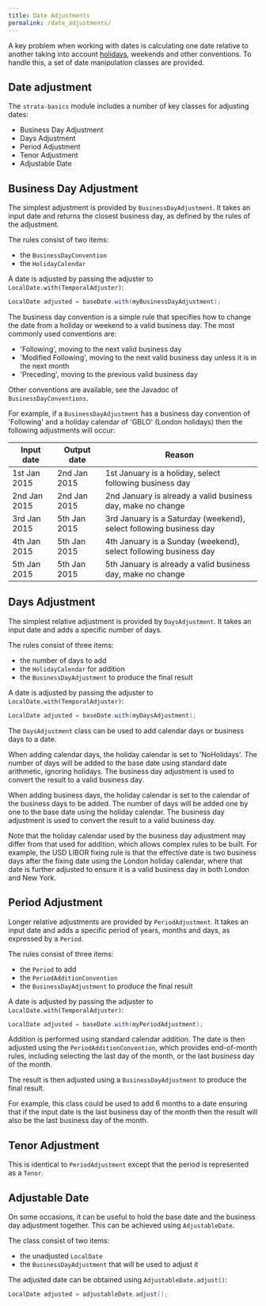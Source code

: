 ```yaml
---
title: Date Adjustments
permalink: /date_adjustments/
---
```


A key problem when working with dates is calculating one date relative to another
taking into account [holidays]({{site.baseurl}}/holidays), weekends and other conventions.
To handle this, a set of date manipulation classes are provided.


## Date adjustment

The `strata-basics` module includes a number of key classes for adjusting dates:

* Business Day Adjustment
* Days Adjustment
* Period Adjustment
* Tenor Adjustment
* Adjustable Date


## Business Day Adjustment

The simplest adjustment is provided by `BusinessDayAdjustment`.
It takes an input date and returns the closest business day, as defined by the rules of the adjustment.

The rules consist of two items:

* the `BusinessDayConvention`
* the `HolidayCalendar`

A date is adjusted by passing the adjuster to `LocalDate.with(TemporalAdjuster)`:

```java
LocalDate adjusted = baseDate.with(myBusinessDayAdjustment);
```

The business day convention is a simple rule that specifies how to change the date from a holiday or weekend
to a valid business day. The most commonly used conventions are:

* 'Following', moving to the next valid business day
* 'Modified Following', moving to the next valid business day unless it is in the next month
* 'Preceding', moving to the previous valid business day

Other conventions are available, see the Javadoc of `BusinessDayConventions`.

For example, if a `BusinessDayAdjustment` has a business day convention of 'Following' and a holiday
calendar of 'GBLO' (London holidays) then the following adjustments will occur:

| Input date   | Output date  | Reason                                                              |
|--------------|--------------|---------------------------------------------------------------------|
| 1st Jan 2015 | 2nd Jan 2015 | 1st January is a holiday, select following business day             |
| 2nd Jan 2015 | 2nd Jan 2015 | 2nd January is already a valid business day, make no change         |
| 3rd Jan 2015 | 5th Jan 2015 | 3rd January is a Saturday (weekend), select following business day  |
| 4th Jan 2015 | 5th Jan 2015 | 4th January is a Sunday (weekend), select following business day    |
| 5th Jan 2015 | 5th Jan 2015 | 5th January is already a valid business day, make no change         |


## Days Adjustment

The simplest relative adjustment is provided by `DaysAdjustment`.
It takes an input date and adds a specific number of days.

The rules consist of three items:

* the number of days to add
* the `HolidayCalendar` for addition
* the `BusinessDayAdjustment` to produce the final result

A date is adjusted by passing the adjuster to `LocalDate.with(TemporalAdjuster)`:

```java
LocalDate adjusted = baseDate.with(myDaysAdjustment);
```

The `DaysAdjustment` class can be used to add calendar days or business days to a date.

When adding calendar days, the holiday calendar is set to 'NoHolidays'.
The number of days will be added to the base date using standard date arithmetic, ignoring holidays.
The business day adjustment is used to convert the result to a valid business day.

When adding business days, the holiday calendar is set to the calendar of the business days to be added.
The number of days will be added one by one to the base date using the holiday calendar.
The business day adjustment is used to convert the result to a valid business day.

Note that the holiday calendar used by the business day adjustment may differ from that used for addition,
which allows complex rules to be built.
For example, the USD LIBOR fixing rule is that the effective date is two business days after the fixing date
using the London holiday calendar, where that date is further adjusted to ensure it is a valid business day
in both London and New York.


## Period Adjustment

Longer relative adjustments are provided by `PeriodAdjustment`.
It takes an input date and adds a specific period of years, months and days, as expressed by a `Period`.

The rules consist of three items:

* the `Period` to add
* the `PeriodAdditionConvention`
* the `BusinessDayAdjustment` to produce the final result

A date is adjusted by passing the adjuster to `LocalDate.with(TemporalAdjuster)`:

```java
LocalDate adjusted = baseDate.with(myPeriodAdjustment);
```

Addition is performed using standard calendar addition.
The date is then adjusted using the `PeriodAdditionConvention`, which provides end-of-month rules,
including selecting the last day of the month, or the last *business* day of the month.

The result is then adjusted using a `BusinessDayAdjustment` to produce the final result.

For example, this class could be used to add 6 months to a date ensuring that if the input
date is the last business day of the month then the result will also be the last business day of the month.


## Tenor Adjustment

This is identical to `PeriodAdjustment` except that the period is represented as a `Tenor`.


## Adjustable Date

On some occasions, it can be useful to hold the base date and the business day adjustment together.
This can be achieved using `AdjustableDate`.

The class consist of two items:

* the unadjusted `LocalDate`
* the `BusinessDayAdjustment` that will be used to adjust it

The adjusted date can be obtained using `AdjustableDate.adjust()`:

```java
LocalDate adjusted = adjustableDate.adjust();
```

